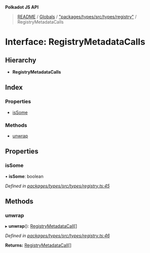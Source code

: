 **Polkadot JS API**

> [README](../README.md) / [Globals](../globals.md) / ["packages/types/src/types/registry"](../modules/_packages_types_src_types_registry_.md) / RegistryMetadataCalls

# Interface: RegistryMetadataCalls

## Hierarchy

* **RegistryMetadataCalls**

## Index

### Properties

* [isSome](_packages_types_src_types_registry_.registrymetadatacalls.md#issome)

### Methods

* [unwrap](_packages_types_src_types_registry_.registrymetadatacalls.md#unwrap)

## Properties

### isSome

•  **isSome**: boolean

*Defined in [packages/types/src/types/registry.ts:45](https://github.com/polkadot-js/api/blob/ee6b6da02/packages/types/src/types/registry.ts#L45)*

## Methods

### unwrap

▸ **unwrap**(): [RegistryMetadataCall](_packages_types_src_types_registry_.registrymetadatacall.md)[]

*Defined in [packages/types/src/types/registry.ts:46](https://github.com/polkadot-js/api/blob/ee6b6da02/packages/types/src/types/registry.ts#L46)*

**Returns:** [RegistryMetadataCall](_packages_types_src_types_registry_.registrymetadatacall.md)[]
